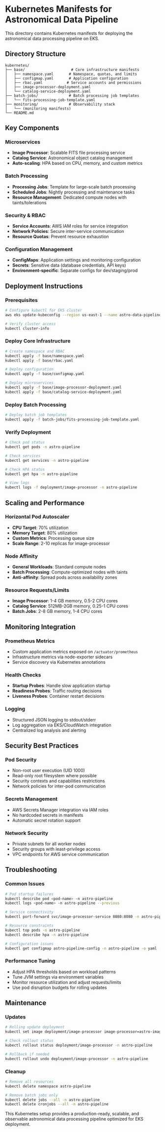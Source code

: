 # Kubernetes Manifests for Astronomical Data Pipeline

This directory contains Kubernetes manifests for deploying the astronomical data processing pipeline on EKS.

## Directory Structure

```
kubernetes/
├── base/                     # Core infrastructure manifests
│   ├── namespace.yaml       # Namespace, quotas, and limits
│   ├── configmap.yaml       # Application configuration
│   ├── rbac.yaml           # Service accounts and permissions
│   ├── image-processor-deployment.yaml
│   └── catalog-service-deployment.yaml
├── batch-jobs/              # Batch processing job templates
│   └── fits-processing-job-template.yaml
├── monitoring/              # Observability stack
│   └── (monitoring manifests)
└── README.md
```

## Key Components

### Microservices
- **Image Processor**: Scalable FITS file processing service
- **Catalog Service**: Astronomical object catalog management
- **Auto-scaling**: HPA based on CPU, memory, and custom metrics

### Batch Processing
- **Processing Jobs**: Template for large-scale batch processing
- **Scheduled Jobs**: Nightly processing and maintenance tasks
- **Resource Management**: Dedicated compute nodes with taints/tolerations

### Security & RBAC
- **Service Accounts**: AWS IAM roles for service integration
- **Network Policies**: Secure inter-service communication
- **Resource Quotas**: Prevent resource exhaustion

### Configuration Management
- **ConfigMaps**: Application settings and monitoring configuration
- **Secrets**: Sensitive data (database credentials, API keys)
- **Environment-specific**: Separate configs for dev/staging/prod

## Deployment Instructions

### Prerequisites
```bash
# Configure kubectl for EKS cluster
aws eks update-kubeconfig --region us-east-1 --name astro-data-pipeline-eks

# Verify cluster access
kubectl cluster-info
```

### Deploy Core Infrastructure
```bash
# Create namespace and RBAC
kubectl apply -f base/namespace.yaml
kubectl apply -f base/rbac.yaml

# Deploy configuration
kubectl apply -f base/configmap.yaml

# Deploy microservices
kubectl apply -f base/image-processor-deployment.yaml
kubectl apply -f base/catalog-service-deployment.yaml
```

### Deploy Batch Processing
```bash
# Deploy batch job templates
kubectl apply -f batch-jobs/fits-processing-job-template.yaml
```

### Verify Deployment
```bash
# Check pod status
kubectl get pods -n astro-pipeline

# Check services
kubectl get services -n astro-pipeline

# Check HPA status
kubectl get hpa -n astro-pipeline

# View logs
kubectl logs -f deployment/image-processor -n astro-pipeline
```

## Scaling and Performance

### Horizontal Pod Autoscaler
- **CPU Target**: 70% utilization
- **Memory Target**: 80% utilization  
- **Custom Metrics**: Processing queue size
- **Scale Range**: 2-10 replicas for image-processor

### Node Affinity
- **General Workloads**: Standard compute nodes
- **Batch Processing**: Compute-optimized nodes with taints
- **Anti-affinity**: Spread pods across availability zones

### Resource Requests/Limits
- **Image Processor**: 1-4 GB memory, 0.5-2 CPU cores
- **Catalog Service**: 512MB-2GB memory, 0.25-1 CPU cores
- **Batch Jobs**: 2-8 GB memory, 1-4 CPU cores

## Monitoring Integration

### Prometheus Metrics
- Custom application metrics exposed on `/actuator/prometheus`
- Infrastructure metrics via node-exporter sidecars
- Service discovery via Kubernetes annotations

### Health Checks
- **Startup Probes**: Handle slow application startup
- **Readiness Probes**: Traffic routing decisions
- **Liveness Probes**: Container restart decisions

### Logging
- Structured JSON logging to stdout/stderr
- Log aggregation via EKS/CloudWatch integration
- Centralized log analysis and alerting

## Security Best Practices

### Pod Security
- Non-root user execution (UID 1000)
- Read-only root filesystem where possible
- Security contexts and capabilities restrictions
- Network policies for inter-pod communication

### Secrets Management
- AWS Secrets Manager integration via IAM roles
- No hardcoded secrets in manifests
- Automatic secret rotation support

### Network Security
- Private subnets for all worker nodes
- Security groups with least-privilege access
- VPC endpoints for AWS service communication

## Troubleshooting

### Common Issues
```bash
# Pod startup failures
kubectl describe pod <pod-name> -n astro-pipeline
kubectl logs <pod-name> -n astro-pipeline --previous

# Service connectivity
kubectl port-forward svc/image-processor-service 8080:8080 -n astro-pipeline

# Resource constraints
kubectl top pods -n astro-pipeline
kubectl describe hpa -n astro-pipeline

# Configuration issues
kubectl get configmap astro-pipeline-config -n astro-pipeline -o yaml
```

### Performance Tuning
- Adjust HPA thresholds based on workload patterns
- Tune JVM settings via environment variables
- Monitor resource utilization and adjust requests/limits
- Use pod disruption budgets for rolling updates

## Maintenance

### Updates
```bash
# Rolling update deployment
kubectl set image deployment/image-processor image-processor=astro-image-processor:1.1.0 -n astro-pipeline

# Check rollout status
kubectl rollout status deployment/image-processor -n astro-pipeline

# Rollback if needed
kubectl rollout undo deployment/image-processor -n astro-pipeline
```

### Cleanup
```bash
# Remove all resources
kubectl delete namespace astro-pipeline

# Remove batch jobs only
kubectl delete jobs --all -n astro-pipeline
kubectl delete cronjobs --all -n astro-pipeline
```

This Kubernetes setup provides a production-ready, scalable, and observable astronomical data processing pipeline optimized for EKS deployment.